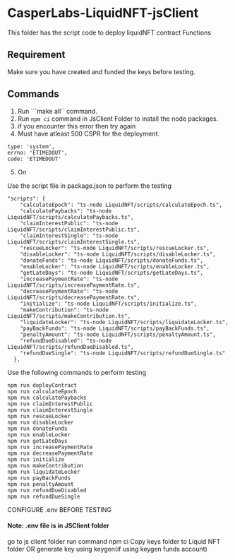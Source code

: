 # CasperLabs-LiquidNFT-jsClient

This folder has the script code to deploy liquidNFT contract Functions

## Requirement

Make sure you have created and funded the keys before testing.

## Commands

1. Run ```make all`` command.
2. Run ```npm ci``` command in JsClient Folder to install the node packages.
3. if you encounter this error then try again 
4. Must have atleast 500 CSPR for the deployment.
  ```
  type: 'system',
  errno: 'ETIMEDOUT',
  code: 'ETIMEDOUT'
  ```
5. On

Use the script file in package.json to perform the testing
```
"scripts": {
    "calculateEpoch": "ts-node LiquidNFT/scripts/calculateEpoch.ts",
    "calculatePaybacks": "ts-node LiquidNFT/scripts/calculatePaybacks.ts",
    "claimInterestPublic": "ts-node LiquidNFT/scripts/claimInterestPublic.ts",
    "claimInterestSingle": "ts-node LiquidNFT/scripts/claimInterestSingle.ts",
    "rescueLocker": "ts-node LiquidNFT/scripts/rescueLocker.ts",
    "disableLocker": "ts-node LiquidNFT/scripts/disableLocker.ts",
    "donateFunds": "ts-node LiquidNFT/scripts/donateFunds.ts",
    "enableLocker": "ts-node LiquidNFT/scripts/enableLocker.ts",
    "getLateDays": "ts-node LiquidNFT/scripts/getLateDays.ts",
    "increasePaymentRate": "ts-node LiquidNFT/scripts/increasePaymentRate.ts",
    "decreasePaymentRate": "ts-node LiquidNFT/scripts/decreasePaymentRate.ts",
    "initialize": "ts-node LiquidNFT/scripts/initialize.ts",
    "makeContribution": "ts-node LiquidNFT/scripts/makeContribution.ts",
    "liquidateLocker": "ts-node LiquidNFT/scripts/liquidateLocker.ts",
    "payBackFunds": "ts-node LiquidNFT/scripts/payBackFunds.ts",
    "penaltyAmount": "ts-node LiquidNFT/scripts/penaltyAmount.ts",
    "refundDueDisabled": "ts-node LiquidNFT/scripts/refundDueDisabled.ts",
    "refundDueSingle": "ts-node LiquidNFT/scripts/refundDueSingle.ts"
  },
```

Use the following commands to perform testing
```
npm run deployContract
npm run calculateEpoch
npm run calculatePaybacks
npm run claimInterestPublic
npm run claimInterestSingle
npm run rescueLocker
npm run disableLocker
npm run donateFunds
npm run enableLocker
npm run getLateDays
npm run increasePaymentRate
npm run decreasePaymentRate
npm run initialize
npm run makeContribution
npm run liquidateLocker
npm run payBackFunds
npm run penaltyAmount
npm run refundDueDisabled
npm run refundDueSingle

```

CONFIGURE .env BEFORE TESTING

#### Note: .env file is in JSClient folder

go to js client folder
run command npm ci
Copy keys folder to Liquid NFT folder OR generate key using keygen(if using keygen funds account)
